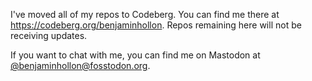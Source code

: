 I've moved all of my repos to Codeberg. You can find me there at https://codeberg.org/benjaminhollon. Repos remaining here will not be receiving updates.

If you want to chat with me, you can find me on Mastodon at [@benjaminhollon@fosstodon.org](https://fosstodon.org/@benjaminhollon).
